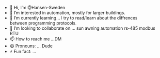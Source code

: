 - 👋 Hi, I’m @Hansen-Sweden
- 👀 I’m interested in automation, mostly for larger buildings.
- 🌱 I’m currently learning... I try to read/learn about the diffrences between programming protocols.
- 💞️ I’m looking to collaborate on ... sun awning automation rs-485 modbus RTU
- 📫 How to reach me ...DM
- 😄 Pronouns: ... Dude
- ⚡ Fun fact: ...

<!---
Hansen-Sweden/Hansen-Sweden is a ✨ special ✨ repository because its `README.md` (this file) appears on your GitHub profile.
You can click the Preview link to take a look at your changes.
--->
